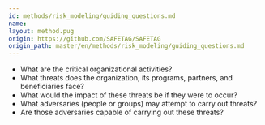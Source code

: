 ```yaml
---
id: methods/risk_modeling/guiding_questions.md
name: 
layout: method.pug
origin: https://github.com/SAFETAG/SAFETAG
origin_path: master/en/methods/risk_modeling/guiding_questions.md
---
```


* What are the critical organizational activities?
* What threats does the organization, its programs, partners, and beneficiaries face?
* What would the impact of these threats be if they were to occur?
* What adversaries (people or groups) may attempt to carry out threats?
* Are those adversaries capable of carrying out these threats?


